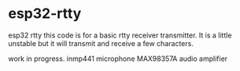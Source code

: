 # esp32-rtty
esp32 rtty
 this code is for a basic rtty receiver transmitter. It is a little unstable but it will  transmit and receive a few characters.
 
 work in progress.
inmp441 microphone
MAX98357A audio amplifier

